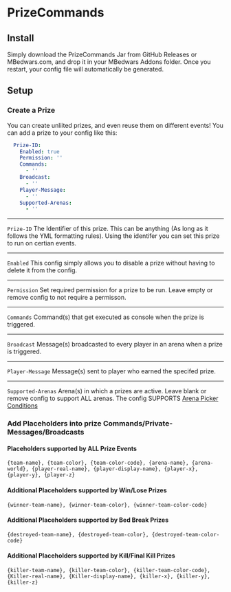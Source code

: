 # PrizeCommands

## Install
Simply download the PrizeCommands Jar from GitHub Releases or MBedwars.com, and drop it in your MBedwars Addons folder. 
Once you restart, your config file will automatically be generated.

## Setup
### Create a Prize
You can create unliited prizes, and even reuse them on different events!
You can add a prize to your config like this:
```yml
  Prize-ID:
    Enabled: true
    Permission: ''
    Commands:
      - ''
    Broadcast:
      - ''
    Player-Message:
      - ''
    Supported-Arenas:
      - ''
```

---
`Prize-ID` The Identifier of this prize. This can be anything (As long as it follows the YML formatting rules). 
Using the identifer you can set this prize to run on certian events.

---
`Enabled` This config simply allows you to disable a prize without having to delete it from the config.

---
`Permission` Set required permission for a prize to be run. Leave empty or remove config to not require a permisson.

---
`Commands` Command(s) that get executed as console when the prize is triggered.

---
`Broadcast` Message(s) broadcasted to every player in an arena when a prize is triggered.

---
`Player-Message` Message(s) sent to player who earned the specifed prize.

---
`Supported-Arenas` Arena(s) in which a prizes are active. Leave blank or remove config to support ALL arenas. The config SUPPORTS [Arena Picker Conditions](https://wiki.mbedwars.com/en/Features/Arena-Picker)

### Add Placeholders into prize Commands/Private-Messages/Broadcasts
#### Placeholders supported by ALL Prize Events
`{team-name}, {team-color}, {team-color-code}, {arena-name}, {arena-world}, {player-real-name}, {player-display-name}, {player-x}, {player-y}, {player-z}`
#### Additional Placeholders supported by Win/Lose Prizes
`{winner-team-name}, {winner-team-color}, {winner-team-color-code}`
#### Additional Placeholders supported by Bed Break Prizes
`{destroyed-team-name}, {destroyed-team-color}, {destroyed-team-color-code}`
#### Additional Placeholders supported by Kill/Final Kill Prizes
`{killer-team-name}, {killer-team-color}, {killer-team-color-code}, {Killer-real-name}, {Killer-display-name}, {killer-x}, {killer-y}, {killer-z}`
